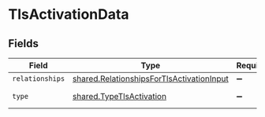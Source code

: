 # TlsActivationData


## Fields

| Field                                                                                                  | Type                                                                                                   | Required                                                                                               | Description                                                                                            |
| ------------------------------------------------------------------------------------------------------ | ------------------------------------------------------------------------------------------------------ | ------------------------------------------------------------------------------------------------------ | ------------------------------------------------------------------------------------------------------ |
| `relationships`                                                                                        | [shared.RelationshipsForTlsActivationInput](../../models/shared/relationshipsfortlsactivationinput.md) | :heavy_minus_sign:                                                                                     | N/A                                                                                                    |
| `type`                                                                                                 | [shared.TypeTlsActivation](../../models/shared/typetlsactivation.md)                                   | :heavy_minus_sign:                                                                                     | Resource type.                                                                                         |